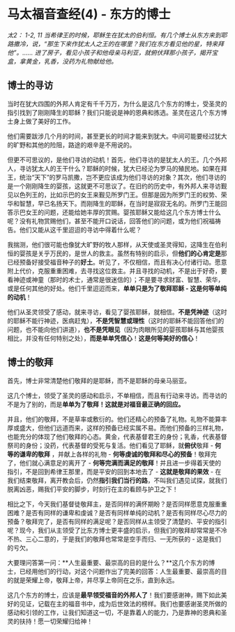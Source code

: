 # 马太福音查经(4) - 东方的博士

*太2： 1-2, 11  当希律王的时候，耶稣生在犹太的伯利恒。有几个博士从东方来到耶路撒冷，说，“那生下来作犹太人之王的在哪里？我们在东方看见他的星，特来拜他”。...... 进了房子，看见小孩子和他母亲马利亚，就俯伏拜那小孩子，揭开宝盒，拿黄金，乳香，没药为礼物献给他。*



## 博士的寻访

当时在犹大四围的外邦人肯定有千千万万，为什么是这几个东方的博士，受圣灵的指引找到了刚刚降生的耶稣？我们只能说是神的恩典和拣选。圣灵在这几个东方博士身上做了美好的工作。

他们需要跋涉几个月的时间，甚至更长的时间才能来到犹大。中间可能要经过犹大的旷野和其他的险阻，路途的艰辛是不用说的。

但更不可思议的，是他们寻访的动机！首先，他们寻访的是犹太人的王。几个外邦人，寻访犹太人的王干什么？耶稣的时候，犹大已经沦为罗马的殖民地。如果在拜王，统治“天下”的罗马凯撒，岂不更应该成为他们寻访的对象？其次，他们寻访的是一个刚刚降生的婴孩，这就更不可思议了。在旧约的历史中，有外邦人来寻访觐见以色列王的，比如示巴的女王来觐见所罗门王。但那是因为所罗门王的权势、荣华和智慧，早已名扬天下。而刚降生的耶稣，在当时是寂寂无名的。所罗门王能回答示巴女王的问题，还能给她丰厚的赏赐。婴孩耶稣又能给这几个东方博士什么呢？没有礼物赏赐他们，甚至不能开口说话，回答他们的问题，或为他们祝福祷告。他们又能从这千里迢迢的寻访中得着什么呢？

我揣测，他们很可能也像犹大旷野的牧人那样，从天使或圣灵得知，这降生在伯利恒的婴孩是关乎万民的，是世人的救主。虽然有特别的启示，但**他们的心肯定是**那已经预备好接受福音种子的**好土**。听见了，不仅相信，而且有决心付诸行动。愿意附上代价，克服重重困难，去寻找这位救主。并且寻找的动机，不是出于好奇，要看神迹或神童（那时的术士，通常是很迷信的）；不是要寻求财富、智慧、荣华，或是任何其他的好处。他们千里迢迢而来，**单单只是为了敬拜耶稣 - 这是何等单纯的动机**！

他们从圣灵领受了感动，就来寻访，看见了婴孩耶稣，就相信。**不是凭神迹**（这时的耶稣不能行神迹，医病赶鬼），**不是凭智慧或理性**（这时的耶稣不能回答他们的问题，也不能向他们讲道），**也不是凭眼见**（因为肉眼所见的婴孩耶稣与其他婴孩相比，并没有任何特别之处），**而是单单凭信心**！**这是何等美好的信心**！



## 博士的敬拜

首先，博士非常清楚他们敬拜的是耶稣，而不是耶稣的母亲马丽亚。

这几个博士，领受了圣灵的感动和启示，不单相信，而且有行动来寻访。而寻访的不是为了别的，而是**单单为了敬拜！这就是对福音最正确的回应。**

并且，他们的敬拜，不是草率或敷衍的。他们还精心的预备了礼物。礼物不能算丰厚或盛大，但他们远道而来，这样的预备已经实属不易。而他们预备的三样礼物，也能充分的体现了他们敬拜的心态。黄金，代表基督君王的身份；乳香，代表基督祭司的身份；没药，代表基督的受死与复活。他们看见了耶稣，就**俯伏**敬拜 - **何等的谦卑的敬拜** ，并献上各样的礼物 - **何等虔诚的敬拜和尽心的预备**！敬拜完了，他们就心满意足的离开了 - **何等完满而满足的敬拜**！并且进一步得着天使的指引，不是回到希律王那里，而是平安的回到本地去了 - **这就是敬拜的果效** - 在我们结束敬拜，离开教会后，仍然**指引我们当行的路**，不叫我们遇见试探，就我们脱离凶恶，赐我们平安的脚步，时刻行在主的看顾与护卫之下！

相比之下，今天我们基督徒敬拜主，是否同样的满怀期盼？是否同样愿意克服重重困难？是否有同样的谦卑和虔诚？是否有同样单纯的动机？是否有同样尽心尽力的预备？敬拜完了，是否有同样的满足呢？是否同样从主领受了清楚的、平安的指引呢？现今，我们从主领受了比东方博士更丰盛的启示，但我们的敬拜却常常是不冷不热、三心二意的，于是我们的敬拜也常常是空手而归、一无所获的 - 这是我们的亏欠。

大要理问答第一问：**人生最重要、最崇高的目的是什么？**这几个东方的博士，已经用他们的行动，对这个问题作出了完美的回答：人生最重要、最崇高的目的就是荣耀上帝，敬拜上帝，并尽享上帝同在之乐，直到永远。

这几个东方的博士，应该是**最早领受福音的外邦人了**！我们要感谢神，赐下如此美好的见证，记载在主的福音书中，成为后世效法的榜样。我们也要感谢圣灵所做的感动和引领的工作，让我们知道这一切，不是靠着人的能力，乃是靠神的恩典和圣灵的扶持！愿一切荣耀归给神！








